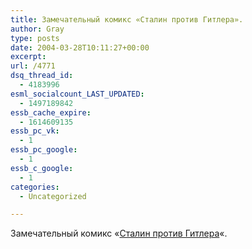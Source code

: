 ```yaml
---
title: Замечательный комикс «Сталин против Гитлера».
author: Gray
type: posts
date: 2004-03-28T10:11:27+00:00
excerpt:
url: /4771
dsq_thread_id:
  - 4183996
esml_socialcount_LAST_UPDATED:
  - 1497189842
essb_cache_expire:
  - 1614609135
essb_pc_vk:
  - 1
essb_pc_google:
  - 1
essb_c_google:
  - 1
categories:
  - Uncategorized

---
```








Замечательный комикс &#171;<a href="http://vad.spb.ru/cool/pic/hitler/?13" target="_blank">Сталин против Гитлера</a>&#171;.
